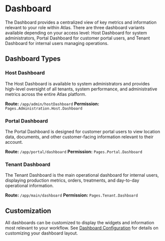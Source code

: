 # Dashboard

The Dashboard provides a centralized view of key metrics and information relevant to your role within Atlas. There are three dashboard variants available depending on your access level: Host Dashboard for system administrators, Portal Dashboard for customer portal users, and Tenant Dashboard for internal users managing operations.

## Dashboard Types

### Host Dashboard
The Host Dashboard is available to system administrators and provides high-level oversight of all tenants, system performance, and administrative metrics across the entire Atlas platform.

**Route:** `/app/admin/hostDashboard`
**Permission:** `Pages.Administration.Host.Dashboard`

### Portal Dashboard  
The Portal Dashboard is designed for customer portal users to view location data, documents, and other customer-facing information relevant to their account.

**Route:** `/app/portal/dashboard`
**Permission:** `Pages.Portal.Dashboard`

### Tenant Dashboard
The Tenant Dashboard is the main operational dashboard for internal users, displaying production metrics, orders, treatments, and day-to-day operational information.

**Route:** `/app/main/dashboard`
**Permission:** `Pages.Tenant.Dashboard`

## Customization

All dashboards can be customized to display the widgets and information most relevant to your workflow. See [Dashboard Configuration](../Web/dashboard/customizing.md) for details on customizing your dashboard layout.

